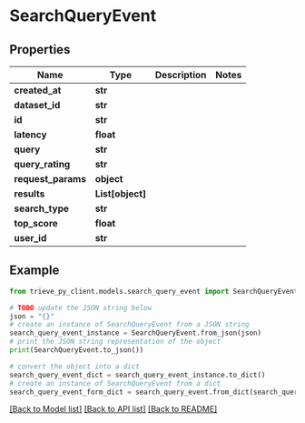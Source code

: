 # SearchQueryEvent


## Properties

Name | Type | Description | Notes
------------ | ------------- | ------------- | -------------
**created_at** | **str** |  | 
**dataset_id** | **str** |  | 
**id** | **str** |  | 
**latency** | **float** |  | 
**query** | **str** |  | 
**query_rating** | **str** |  | 
**request_params** | **object** |  | 
**results** | **List[object]** |  | 
**search_type** | **str** |  | 
**top_score** | **float** |  | 
**user_id** | **str** |  | 

## Example

```python
from trieve_py_client.models.search_query_event import SearchQueryEvent

# TODO update the JSON string below
json = "{}"
# create an instance of SearchQueryEvent from a JSON string
search_query_event_instance = SearchQueryEvent.from_json(json)
# print the JSON string representation of the object
print(SearchQueryEvent.to_json())

# convert the object into a dict
search_query_event_dict = search_query_event_instance.to_dict()
# create an instance of SearchQueryEvent from a dict
search_query_event_form_dict = search_query_event.from_dict(search_query_event_dict)
```
[[Back to Model list]](../README.md#documentation-for-models) [[Back to API list]](../README.md#documentation-for-api-endpoints) [[Back to README]](../README.md)


